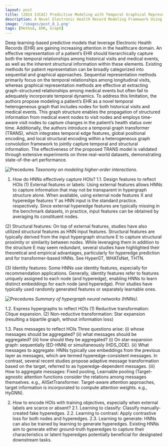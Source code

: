 ```yaml
---
layout: post
title: (2024 IJCAI) Predictive Modeling with Temporal Graphical Representation on Electronic Health Records
description: A Novel Electronic Health Record Modeling Framework Using Heterogeneous Graph Representations and Temporally-Aware Attention Mechanisms.
image: '/images/post_8_1.png'
tags: [Method, EHR, Graph]
---
```


Deep learning-based predictive models that leverage Electronic Health Records (EHR) are gaining increasing attention in the healthcare domain. An effective representation of a patient’s EHR should hierarchically capture both the temporal relationships among historical visits and medical events, as well as the inherent structural information within these elements. Existing methods for patient representation can be broadly categorized into sequential and graphical approaches. Sequential representation methods primarily focus on the temporal relationships among longitudinal visits, whereas graphical representation methods are effective at extracting graph-structured relationships among medical events but often fail to adequately incorporate temporal dynamics. To address this limitation, the authors propose modeling a patient’s EHR as a novel temporal heterogeneous graph that includes nodes for both historical visits and medical events. This graph structure enables the propagation of structured information from medical event nodes to visit nodes and employs time-aware visit nodes to capture changes in the patient’s health status over time. Additionally, the authors introduce a temporal graph transformer (TRANS), which integrates temporal edge features, global positional encoding, and local structural encoding within a heterogeneous graph convolution framework to jointly capture temporal and structural information. The effectiveness of the proposed TRANS model is validated through extensive experiments on three real-world datasets, demonstrating state-of-the-art performance.

![Precedures]({{site.baseurl}}/images/post_8_1.png)
*Taxonomy on modeling higher-order interactions.*

1. How do HNNs effectively capture HOIs?
1.1. Design features to reflect HOIs
(1) External features or labels: Using external features allows HNNs to capture information that may not be transparent in hypergraph structure alone. When available, using external node features X and hyperedge features Y as HNN input is the standard practice. respectively. Since external hyperedge features are typically missing in the benchmark datasets, in practice, input features can be obtained by averaging its constituent nodes.

(2) Structural features: On top of external features, studies have also utilized structural features as HNN input features. Structural features are typically derived from the input hypergraph structure E to capture structural proximity or similarity between nodes. While leveraging them in addition to the structure E may seem redundant, several studies have highlighted their theoretical and empirical advantages, particularly for hyperedge prediction and for transformer-based HNNs. See HyperGT, WHATsNet, THTN.

(3) Identity features: Some HNNs use identity features, especially for recommendation applications. Generally, identity features refer to features uniquely assigned to each node (and hyperedge), enabling HNNs to learn distinct embeddings for each node (and hyperedge). Prior studies have typically used randomly generated features or separately learnable ones.

![Precedures]({{site.baseurl}}/images/post_7_3.png)
*Summary of hypergraph neural networks (HNNs).*

1.2. Express hypergraphs to reflect HOIs
(1) Reductive transformation: Clique expansion.
(2) Non-reductive transformation: Star expansion (resulting a bipartile graph, without information loss) 

1.3. Pass messages to reflect HOIs
Three questions arise: (i) whose messages should be aggregated? (ii) what messages should be aggregated? (iii) how should they be aggregated?
(i) On star-expansion graph: sequentially (ED-HNN) or simultaneously (HDS_ODE).
(ii) What messages to aggregate: HNNs typically use embeddings from the previous layer as messages, which are termed hyperedge-consistent messages. In contrast, several recent studies propose adaptive message transformation based on the target, referred to as hyperedge-dependent messages.
(iii) How to aggregate messages: Fixed pooling, Learnable pooling (Target-agnostic attention functions consider the relations among messages themselves. e.g., AllSetTransformer. Target-aware attention approaches, target information is incorporated to compute attention weights. e.g., HyGNN).


2. How to encode HOIs with training objectives, especially when external labels are scarce or absent?
2.1. Learning to classify: Classify manually-created fake hyperedges.
2.2. Learning to contrast: Apply contrastive loss for both nodes and hyperedges.
2.3. Learning to generate: HNNs can also be trained by learning to generate hyperedges. Existing HNNs aim to generate either ground-truth hyperedges to capture their characteristics or latent hyperedges potentially beneficial for designated downstream tasks.


